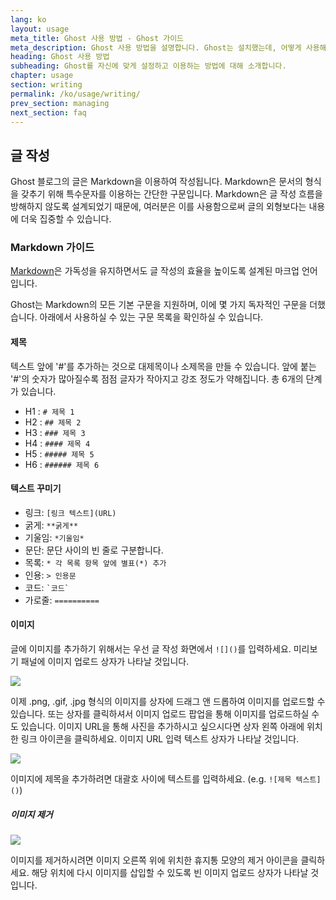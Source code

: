 ```yaml
---
lang: ko
layout: usage
meta_title: Ghost 사용 방법 - Ghost 가이드
meta_description: Ghost 사용 방법을 설명합니다. Ghost는 설치했는데, 어떻게 사용해야 할지 모르시겠나요? 여기를 참조해보세요.
heading: Ghost 사용 방법
subheading: Ghost를 자신에 맞게 설정하고 이용하는 방법에 대해 소개합니다.
chapter: usage
section: writing
permalink: /ko/usage/writing/
prev_section: managing
next_section: faq
---
```


##  글 작성 <a id="writing"></a>

Ghost 블로그의 글은 Markdown을 이용하여 작성됩니다. Markdown은 문서의 형식을 갖추기 위해 특수문자를 이용하는 간단한 구문입니다. Markdown은 글 작성 흐름을 방해하지 않도록 설계되었기 때문에, 여러분은 이를 사용함으로써 글의 외형보다는 내용에 더욱 집중할 수 있습니다.

###  Markdown 가이드 <a id="markdown"></a>

[Markdown](http://daringfireball.net/projects/markdown/)은 가독성을 유지하면서도 글 작성의 효율을 높이도록 설계된 마크업 언어입니다.

Ghost는 Markdown의 모든 기본 구문을 지원하며, 이에 몇 가지 독자적인 구문을 더했습니다. 아래에서 사용하실 수 있는 구문 목록을 확인하실 수 있습니다.

####  제목

텍스트 앞에 '#'를 추가하는 것으로 대제목이나 소제목을 만들 수 있습니다. 앞에 붙는 '#'의 숫자가 많아질수록 점점 글자가 작아지고 강조 정도가 약해집니다. 총 6개의 단계가 있습니다.

*   H1 : `# 제목 1`
*   H2 : `## 제목 2`
*   H3 : `### 제목 3`
*   H4 : `#### 제목 4`
*   H5 : `##### 제목 5`
*   H6 : `###### 제목 6`

####  텍스트 꾸미기

*   링크: `[링크 텍스트](URL)`
*   굵게: `**굵게**`
*   기울임: `*기울임*`
*   문단: 문단 사이의 빈 줄로 구분합니다.
*   목록: `* 각 목록 항목 앞에 별표(*) 추가`
*   인용: `> 인용문`
*   코드: `` `코드` ``
*   가로줄: `==========`

####  이미지

글에 이미지를 추가하기 위해서는 우선 글 작성 화면에서 `![]()`를 입력하세요.
미리보기 패널에 이미지 업로드 상자가 나타날 것입니다.

![](https://s3-eu-west-1.amazonaws.com/ghost-website-cdn/Screen%20Shot%202013-10-14%20at%2012.45.08.png)

이제 .png, .gif, .jpg 형식의 이미지를 상자에 드래그 앤 드롭하여 이미지를 업로드할 수 있습니다. 또는 상자를 클릭하셔서 이미지 업로드 팝업을 통해 이미지를 업로드하실 수도 있습니다.
이미지 URL을 통해 사진을 추가하시고 싶으시다면 상자 왼쪽 아래에 위치한 링크 아이콘을 클릭하세요. 이미지 URL 입력 텍스트 상자가 나타날 것입니다.

![](https://s3-eu-west-1.amazonaws.com/ghost-website-cdn/Screen%20Shot%202013-10-14%20at%2012.34.21.png)

이미지에 제목을 추가하려면 대괄호 사이에 텍스트를 입력하세요. (e.g. `![제목 텍스트]()`)

##### 이미지 제거

![](https://s3-eu-west-1.amazonaws.com/ghost-website-cdn/Screen%20Shot%202013-10-14%20at%2012.56.44.png)

이미지를 제거하시려면 이미지 오른쪽 위에 위치한 휴지통 모양의 제거 아이콘을 클릭하세요. 해당 위치에 다시 이미지를 삽입할 수 있도록 빈 이미지 업로드 상자가 나타날 것입니다.

